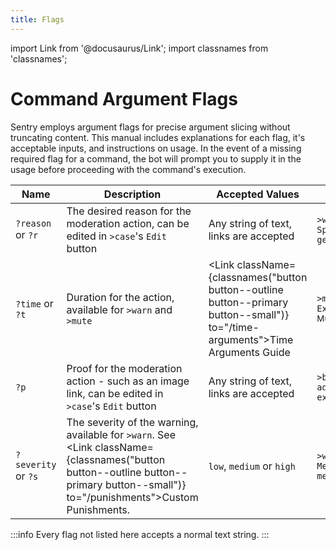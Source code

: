 ```yaml
---
title: Flags
---
```


import Link from '@docusaurus/Link';
import classnames from 'classnames';

# Command Argument Flags

Sentry employs argument flags for precise argument slicing without truncating content. This manual includes explanations for each flag, it's acceptable inputs, and instructions on usage. In the event of a missing required flag for a command, the bot will prompt you to supply it in the usage before proceeding with the command's execution.

Name | Description | Accepted Values | Example
--- | --- | --- | --- |
`?reason` or `?r` | The desired reason for the moderation action, can be edited in `>case`'s `Edit` button | Any string of text, links are accepted | `>warn @user ?r Spamming commands in general` 
`?time` or `?t` | Duration for the action, available for `>warn` and `>mute` | <Link className={classnames("button button--outline button--primary button--small")} to="/time-arguments">Time Arguments Guide</Link> | `>mute @user ?r Excessive spam ?t 12h`<br/><small>Mutes for 12 hours</small>
`?p` | Proof for the moderation action - such as an image link, can be edited in `>case`'s `Edit` button | Any string of text, links are accepted | `>ban @user ?r DM advertising ?p example.com/image.png`
`?severity` or `?s` | The severity of the warning, available for `>warn`. See <Link className={classnames("button button--outline button--primary button--small")} to="/punishments">Custom Punishments</Link>. | `low`, `medium` or `high` | `>warn @user ?r Message spam ?s medium` 

:::info
Every flag not listed here accepts a normal text string.
:::